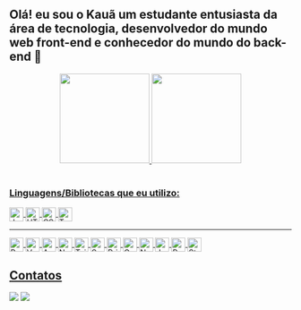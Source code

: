 ## Olá! eu sou o Kauã um estudante entusiasta da área de tecnologia, desenvolvedor do mundo web front-end e conhecedor do mundo do back-end 👋

<div align="center">
  <a href="https://github.com/kauacnok">
  <img height="160em" src="https://github-readme-stats.vercel.app/api?username=kauacnok&show_icons=true&theme=dark&include_all_commits=true&count_private=true"/>
  <img height="160em" src="https://github-readme-stats.vercel.app/api/top-langs/?username=kauacnok&layout=compact&langs_count=7&theme=dark"/>
</div>
<div style="display: inline_block"><br>
  <h3>Linguagens/Bibliotecas que eu utilizo:</h3>
  <img align="center" alt="JavaScript" height="25" src="https://img.shields.io/badge/HTML5-E34F26?style=for-the-badge&logo=html5&logoColor=white">
  <img align="center" alt="HTML 5" height="25" src="https://img.shields.io/badge/CSS3-1572B6?style=for-the-badge&logo=css3&logoColor=white">
  <img align="center" alt="CSS 3" height="25" src="https://img.shields.io/badge/JavaScript-FCD34D?style=for-the-badge&logo=javascript&logoColor=black">
  <img align="center" alt="Typescript" height="25" src="https://img.shields.io/badge/TypeScript-60A5FA?style=for-the-badge&logo=typescript&logoColor=white">
  <hr>
  <img align="center" alt="React" height="25" src="https://img.shields.io/badge/React-3B82F6?style=for-the-badge&logo=react&logoColor=white">
  <img align="center" alt="Vue" height="25" src="https://img.shields.io/badge/Vue-34D399?style=for-the-badge&logo=vue&logoColor=white">
  <img align="center" alt="Angular" height="25" src="https://img.shields.io/badge/Angular-DC2626?style=for-the-badge&logo=angular&logoColor=white">
  <img align="center" alt="Next" height="25" src="https://img.shields.io/badge/Next-047857?style=for-the-badge&logo=next&logoColor=white">
  <img align="center" alt="Tailwindcss" height="25" src="https://img.shields.io/badge/Tailwindcss-2563EB?style=for-the-badge&logo=tailwindcss&logoColor=white">
  <img align="center" alt="Sass" height="25" src="https://img.shields.io/badge/Sass-F87171?style=for-the-badge&logo=Sass&logoColor=white">
  <img align="center" alt="Prisma" height="25" src="https://img.shields.io/badge/Prisma-1F2937?style=for-the-badge&logo=Prisma&logoColor=white">
  <img align="center" alt="Graphql" height="25" src="https://img.shields.io/badge/Graphql-818CF8?style=for-the-badge&logo=Graphql&logoColor=white">
  <img align="center" alt="Node Js" height="25" src="https://img.shields.io/badge/Node.js-43853D?style=for-the-badge&logo=node.js&logoColor=white">
  <img align="center" alt="Jest" height="25" src="https://img.shields.io/badge/Jest-EA580C?style=for-the-badge&logo=Jest&logoColor=white">
  <img align="center" alt="Postgresql" height="25" src="https://img.shields.io/badge/PostgreSQL-316192?style=for-the-badge&logo=postgresql&logoColor=white">
  <img align="center" alt="Stripe" height="25" src="https://img.shields.io/badge/Stripe-4F46E5?style=for-the-badge&logo=Stripe&logoColor=white">
</div>
  
##
<h2>Contatos</h2>
<a href = "mailto:kauaprofessionalcontact@gmail.com"><img src="https://img.shields.io/badge/-Gmail-%23333?style=for-the-badge&logo=gmail&logoColor=white" target="_blank"></a>
<a href="https://www.linkedin.com/in/kaua-chaves-nielson-51b343214/" target="_blank"><img src="https://img.shields.io/badge/-LinkedIn-%230077B5?style=for-the-badge&logo=linkedin&logoColor=white" target="_blank"></a> 
